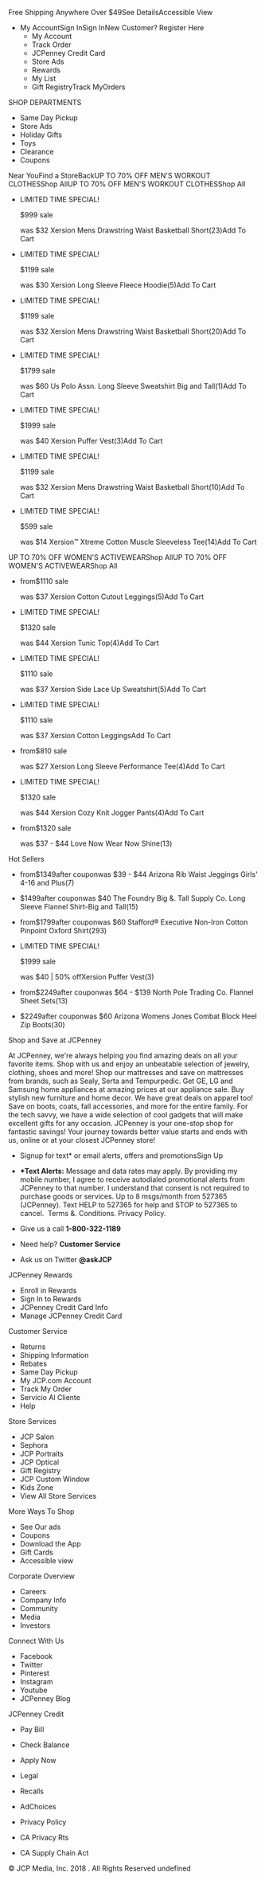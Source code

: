 Free Shipping Anywhere Over $49See DetailsAccessible View

*   My AccountSign InSign InNew Customer? Register Here
    *   My Account
    *   Track Order
    *   JCPenney Credit Card
    *   Store Ads
    *   Rewards
    *   My List
    *   Gift RegistryTrack MyOrders

SHOP DEPARTMENTS

*   Same Day Pickup
*   Store Ads
*   Holiday Gifts
*   Toys
*   Clearance
*   Coupons

Near YouFind a StoreBackUP TO 70% OFF MEN'S WORKOUT CLOTHESShop AllUP TO 70% OFF MEN'S WORKOUT CLOTHESShop All

*   LIMITED TIME SPECIAL!
    
    $999 sale
    
    was $32 Xersion Mens Drawstring Waist Basketball Short(23)Add To Cart
*   LIMITED TIME SPECIAL!
    
    $1199 sale
    
    was $30 Xersion Long Sleeve Fleece Hoodie(5)Add To Cart
*   LIMITED TIME SPECIAL!
    
    $1199 sale
    
    was $32 Xersion Mens Drawstring Waist Basketball Short(20)Add To Cart
*   LIMITED TIME SPECIAL!
    
    $1799 sale
    
    was $60 Us Polo Assn. Long Sleeve Sweatshirt Big and Tall(1)Add To Cart
*   LIMITED TIME SPECIAL!
    
    $1999 sale
    
    was $40 Xersion Puffer Vest(3)Add To Cart
*   LIMITED TIME SPECIAL!
    
    $1199 sale
    
    was $32 Xersion Mens Drawstring Waist Basketball Short(10)Add To Cart
*   LIMITED TIME SPECIAL!
    
    $599 sale
    
    was $14 Xersion™ Xtreme Cotton Muscle Sleeveless Tee(14)Add To Cart

UP TO 70% OFF WOMEN'S ACTIVEWEARShop AllUP TO 70% OFF WOMEN'S ACTIVEWEARShop All

*   from$1110 sale
    
    was $37 Xersion Cotton Cutout Leggings(5)Add To Cart
*   LIMITED TIME SPECIAL!
    
    $1320 sale
    
    was $44 Xersion Tunic Top(4)Add To Cart
*   LIMITED TIME SPECIAL!
    
    $1110 sale
    
    was $37 Xersion Side Lace Up Sweatshirt(5)Add To Cart
*   LIMITED TIME SPECIAL!
    
    $1110 sale
    
    was $37 Xersion Cotton LeggingsAdd To Cart
*   from$810 sale
    
    was $27 Xersion Long Sleeve Performance Tee(4)Add To Cart
*   LIMITED TIME SPECIAL!
    
    $1320 sale
    
    was $44 Xersion Cozy Knit Jogger Pants(4)Add To Cart
*   from$1320 sale
    
    was $37 - $44 Love Now Wear Now Shine(13)

Hot Sellers

*   from$1349after couponwas $39 - $44 Arizona Rib Waist Jeggings Girls' 4-16 and Plus(7)
*   $1499after couponwas $40 The Foundry Big &. Tall Supply Co. Long Sleeve Flannel Shirt-Big and Tall(15)
*   from$1799after couponwas $60 Stafford® Executive Non-Iron Cotton Pinpoint Oxford Shirt(293)
*   LIMITED TIME SPECIAL!
    
    $1999 sale
    
    was $40 | 50% offXersion Puffer Vest(3)
*   from$2249after couponwas $64 - $139 North Pole Trading Co. Flannel Sheet Sets(13)
*   $2249after couponwas $60 Arizona Womens Jones Combat Block Heel Zip Boots(30)

Shop and Save at JCPenney

At JCPenney, we're always helping you find amazing deals on all your favorite items. Shop with us and enjoy an unbeatable selection of jewelry, clothing, shoes and more! Shop our mattresses and save on mattresses from brands, such as Sealy, Serta and Tempurpedic. Get GE, LG and Samsung home appliances at amazing prices at our appliance sale. Buy stylish new furniture and home decor. We have great deals on apparel too! Save on boots, coats, fall accessories, and more for the entire family. For the tech savvy, we have a wide selection of cool gadgets that will make excellent gifts for any occasion. JCPenney is your one-stop shop for fantastic savings! Your journey towards better value starts and ends with us, online or at your closest JCPenney store!

*   Signup for text\* or email alerts, offers and promotionsSign Up
*   **\*Text Alerts:** Message and data rates may apply. By providing my mobile number, I agree to receive autodialed promotional alerts from JCPenney to that number. I understand that consent is not required to purchase goods or services. Up to 8 msgs/month from 527365 (JCPenney). Text HELP to 527365 for help and STOP to 527365 to cancel.  Terms &. Conditions. Privacy Policy.

*   Give us a call **1-800-322-1189**
*   Need help? **Customer Service**
*   Ask us on Twitter **@askJCP**

JCPenney Rewards

*   Enroll in Rewards
*   Sign In to Rewards
*   JCPenney Credit Card Info
*   Manage JCPenney Credit Card

Customer Service

*   Returns
*   Shipping Information
*   Rebates
*   Same Day Pickup
*   My JCP.com Account
*   Track My Order
*   Servicio Al Cliente
*   Help

Store Services

*   JCP Salon
*   Sephora
*   JCP Portraits
*   JCP Optical
*   Gift Registry
*   JCP Custom Window
*   Kids Zone
*   View All Store Services

More Ways To Shop

*   See Our ads
*   Coupons
*   Download the App
*   Gift Cards
*   Accessible view

Corporate Overview

*   Careers
*   Company Info
*   Community
*   Media
*   Investors

Connect With Us

*   Facebook
*   Twitter
*   Pinterest
*   Instagram
*   Youtube
*   JCPenney Blog

JCPenney Credit

*   Pay Bill
*   Check Balance
*   Apply Now

*   Legal
*   Recalls
*   AdChoices

*   Privacy Policy
*   CA Privacy Rts
*   CA Supply Chain Act

© JCP Media, Inc. 2018 . All Rights Reserved undefined